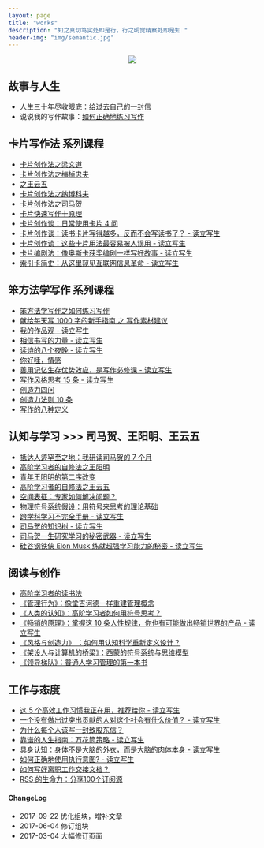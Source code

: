 ```yaml
---
layout: page
title: "works"
description: "知之真切笃实处即是行，行之明觉精察处即是知 "
header-img: "img/semantic.jpg"
---
```



<center>
    <p><img src="http://openmindclub.qiniudn.com/omt/WhiteAvatar.jpg" align="center"></p>
</center>


## 故事与人生

* 人生三十年尽收眼底：[给过去自己的一封信](http://www.cnfeat.com/blog/2017/03/03/a-letter-to-myself-in-that-past/)
* 说说我的写作故事：[如何正确地练习写作](http://www.jianshu.com/p/2621444b619d)



## 卡片写作法 系列课程

* [卡片创作法之梁文道](http://www.cnfeat.com/blog/2017/08/16/CardWrite-LiangWenDao/)
* [卡片创作法之梅棹忠夫](http://www.cnfeat.com/blog/2017/08/09/CardWrite-TadaoUmesao/)
* [之王云五](http://www.cnfeat.com/blog/2017/08/08/WangYunWuCardWrite/)
* [卡片创作法之纳博科夫](http://www.cnfeat.com/blog/2016/11/20/NabokovWriteStyle/)
* [卡片创作法之司马贺](http://www.cnfeat.com/blog/2016/12/21/CardWriteSimon/)
* [卡片快速写作十原理](http://www.cnfeat.com/blog/2017/09/11/PrinciplesQuickWriting/)
* [卡片创作谈：日常使用卡片 4 问](http://www.cnfeat.com/blog/2017/07/31/CardTalk4Q/)
* [卡片创作谈：读书卡片写得越多，反而不会写读书了？ - 读立写生](http://www.cnfeat.com/blog/2017/06/04/CardTalk-ReadAndWrite/)
* [卡片创作谈：这些卡片用法最容易被人误用 - 读立写生](http://www.cnfeat.com/blog/2017/04/23/CardsUsage/)
* [卡片编剧法：像奥斯卡获奖编剧一样写好故事 - 读立写生](http://www.cnfeat.com/blog/2017/05/09/OscarScreenWriterCardsUsage/)
* [索引卡简史：从这里窥见互联网信息革命 - 读立写生](http://www.cnfeat.com/blog/2017/03/24/Briefhistory/)


## 笨方法学写作 系列课程

* [笨方法学写作之如何练习写作](http://www.cnfeat.com/blog/2017/09/22/LearnWritingHardWay/)
* [献给每天写 1000 字的新手指南 之 写作素材建议](http://www.cnfeat.com/blog/2017/08/15/HbWrite1000Words/)
* [我的作品观 - 读立写生](http://www.cnfeat.com/blog/2017/03/07/Creation-Viewpoints/)
* [相信书写的力量 - 读立写生](http://www.cnfeat.com/blog/2017/02/21/ThePowerOfWords/)
* [读诗的八个夜晚 - 读立写生](http://www.cnfeat.com/blog/2017/05/13/PoemNigt/)
* [你好哇，情感](http://www.cnfeat.com/blog/2017/02/16/HelloEmotion/)
* [善用记忆生存优势效应，是写作必修课 - 读立写生](http://www.cnfeat.com/blog/2017/03/17/MemoryEffectOfSurvival/)
* [写作风格思考 15 条 - 读立写生](http://www.cnfeat.com/blog/2017/03/28/WriteStyleThinking15/)
* [创造力四问](http://www.cnfeat.com/blog/2017/08/26/Creativity4QA/)
* [创造力法则 10 条](http://www.cnfeat.com/blog/2017/08/25/Creativity10Ways/)
* [写作的八种定义](http://www.cnfeat.com/blog/2017/08/31/WriteDefinition/)


## 认知与学习 >>> 司马贺、王阳明、王云五


* [抵达人迹罕至之地：我研读司马贺的 7 个月](http://www.cnfeat.com/blog/2017/08/01/ReadingRoadOfSimon/)
* [高阶学习者的自修法之王阳明](http://www.cnfeat.com/blog/2017/09/05/WangYangMingSelfStudy/)
* [青年王阳明的第二序改变](http://www.cnfeat.com/blog/2017/09/01/WangYangMing2ndChange/)
* [高阶学习者的自修法之王云五](http://www.cnfeat.com/blog/2017/08/16/HighLevelLearningWangYunWu/)
* [空间表征：专家如何解决问题？](http://www.cnfeat.com/blog/2017/08/17/ProblemSpace/)
* [物理符号系统假设：用符号来思考的理论基础](http://www.cnfeat.com/blog/2017/07/27/PhysicalSymbolSystemHypothesis/)
* [跨学科学习不完全手册 - 读立写生](http://www.cnfeat.com/blog/2017/05/30/InterdisciplinaryLearning/)
* [司马贺的知识树 - 读立写生](http://www.cnfeat.com/blog/2017/01/05/SimonKnowlegeTree/)
* [司马贺一生研究学习的秘密武器 - 读立写生](http://www.cnfeat.com/blog/2016/12/13/BestVSGood/)
* [硅谷钢铁侠 Elon Musk 练就超强学习能力的秘密 - 读立写生](http://www.cnfeat.com/blog/2017/04/26/HowElonMuskLearnsFasterAndBetterThanEveryoneElse/)





## 阅读与创作

* [高阶学习者的读书法](http://www.cnfeat.com/blog/2017/07/26/AdvancedLearnerReadMethod/)
* [《管理行为》：像堂吉诃德一样重建管理概念](http://www.cnfeat.com/blog/2017/07/22/Simon-AdministrativeBehavior/)
* [《人类的认知》：高阶学习者如何用符号思考？](http://www.cnfeat.com/blog/2017/07/19/HumanCognition/)
* [《畅销的原理》：掌握这 10 条人性规律，你也有可能做出畅销世界的产品 - 读立写生](http://www.cnfeat.com/blog/2017/05/24/Biz10Rules/)
* [《风格与创造力》 ：如何用认知科学重新定义设计？](http://www.cnfeat.com/blog/2017/08/25/StyleCreativityDesign/)
* [《架设人与计算机的桥梁》：西蒙的符号系统与思维模型](http://www.cnfeat.com/blog/2017/08/02/SimonSystemMosel/)
* [《领导梯队》：普通人学习管理的第一本书](http://www.cnfeat.com/blog/2017/07/06/LeadershipPipeline/)


## 工作与态度

* [这 5 个高效工作习惯我正在用，推荐给你 - 读立写生](http://www.cnfeat.com/blog/2017/05/04/FiveHabbits/)
* [一个没有做出过突出贡献的人对这个社会有什么价值？ - 读立写生](http://www.cnfeat.com/blog/2017/06/03/TheMoonAndSixpence/)
* [为什么每个人该写一封致股东信？](http://www.cnfeat.com/blog/2017/07/12/LetterToShareholders/)
* [靠谱的人生指南：万花筒策略 - 读立写生](http://www.cnfeat.com/blog/2016/12/01/KaleidoscopeStrategy/)
* [具身认知：身体不是大脑的外衣，而是大脑的肉体本身 - 读立写生](http://www.cnfeat.com/blog/2016/07/31/Embodied-Cognition/)
* [如何正确地使用执行意图? - 读立写生](http://www.cnfeat.com/blog/2015/11/21/if-then/)
* [如何写好离职工作交接文档？](http://www.cnfeat.com/blog/2017/06/16/HandoverDoc/)
* [RSS 的生命力：分享100个订阅源](http://www.cnfeat.com/blog/2016/01/29/100Subscription/)

#### ChangeLog


- 2017-09-22 优化组块，增补文章
- 2017-06-04 修订组块
- 2017-03-04 大幅修订页面








